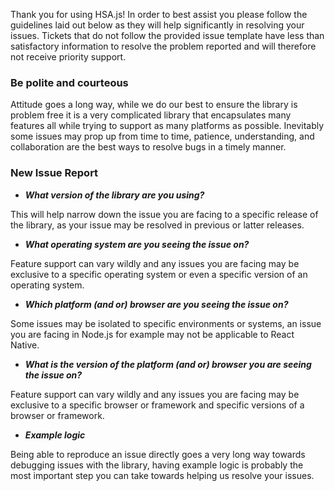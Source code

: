 
Thank you for using HSA.js! In order to best assist you please follow the guidelines laid out below as they will help significantly in resolving your issues. Tickets that do not follow the provided issue template have less than satisfactory information to resolve the problem reported and will therefore not receive priority support.

### Be polite and courteous 

Attitude goes a long way, while we do our best to ensure the library is problem free it is a very complicated library that encapsulates many features all while trying to support as many platforms as possible. Inevitably some issues may prop up from time to time, patience, understanding, and collaboration are the best ways to resolve bugs in a timely manner.

### New Issue Report

* ***What version of the library are you using?***

This will help narrow down the issue you are facing to a specific release of the library, as your issue may be resolved in previous or latter releases.

* ***What operating system are you seeing the issue on?***

Feature support can vary wildly and any issues you are facing may be exclusive to a specific operating system or even a specific version of an operating system.

* ***Which platform (and or) browser are you seeing the issue on?***

Some issues may be isolated to specific environments or systems, an issue you are facing in Node.js for example may not be applicable to React Native.

* ***What is the version of the platform (and or) browser you are seeing the issue on?***

Feature support can vary wildly and any issues you are facing may be exclusive to a specific browser or framework and specific versions of a browser or framework.

* ***Example logic***

Being able to reproduce an issue directly goes a very long way towards debugging issues with the library, having example logic is probably the most important step you can take towards helping us resolve your issues.